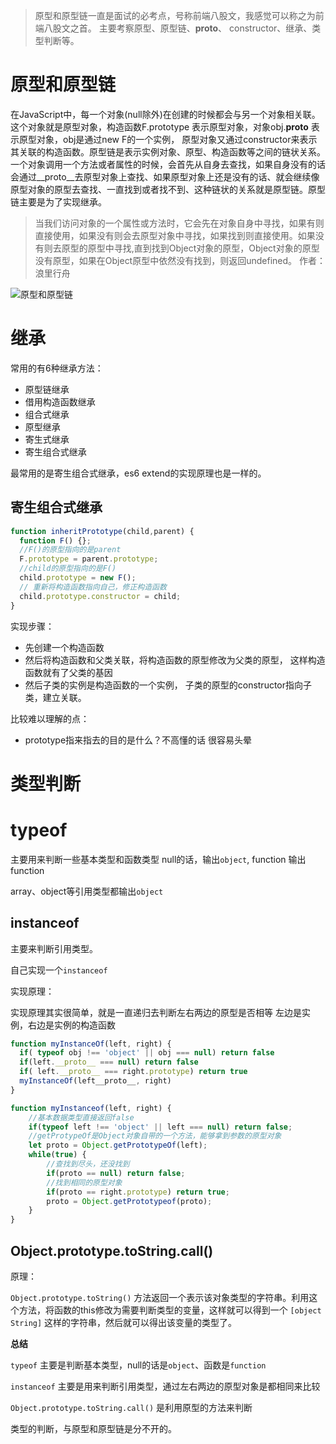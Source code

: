 >原型和原型链一直是面试的必考点，号称前端八股文，我感觉可以称之为前端八股文之首。
>主要考察原型、原型链、__proto__、 constructor、继承、类型判断等。

# 原型和原型链

在JavaScript中，每一个对象(null除外)在创建的时候都会与另一个对象相关联。这个对象就是原型对象，构造函数F.prototype 表示原型对象，对象obj.__proto__ 表示原型对象，obj是通过new F的一个实例，
原型对象又通过constructor来表示其关联的构造函数。原型链是表示实例对象、原型、构造函数等之间的链状关系。 一个对象调用一个方法或者属性的时候，会首先从自身去查找，如果自身没有的话会通过__proto__去原型对象上查找、如果原型对象上还是没有的话、就会继续像原型对象的原型去查找、一直找到或者找不到、这种链状的关系就是原型链。原型链主要是为了实现继承。

>当我们访问对象的一个属性或方法时，它会先在对象自身中寻找，如果有则直接使用，如果没有则会去原型对象中寻找，如果找到则直接使用。如果没有则去原型的原型中寻找,直到找到Object对象的原型，Object对象的原型没有原型，如果在Object原型中依然没有找到，则返回undefined。
>作者：浪里行舟

![原型和原型链](http://www.tenger.club/blog/img/prototype.jpg)

# 继承

常用的有6种继承方法：

- 原型链继承
- 借用构造函数继承
- 组合式继承
- 原型继承
- 寄生式继承
- 寄生组合式继承

最常用的是寄生组合式继承，es6 extend的实现原理也是一样的。

## 寄生组合式继承

```js
function inheritPrototype(child,parent) {
  function F() {};
  //F()的原型指向的是parent
  F.prototype = parent.prototype; 
  //child的原型指向的是F()
  child.prototype = new F(); 
  // 重新将构造函数指向自己，修正构造函数
  child.prototype.constructor = child; 
}
```

实现步骤：

- 先创建一个构造函数
- 然后将构造函数和父类关联，将构造函数的原型修改为父类的原型， 这样构造函数就有了父类的基因
- 然后子类的实例是构造函数的一个实例， 子类的原型的constructor指向子类，建立关联。

比较难以理解的点：

- prototype指来指去的目的是什么？不高懂的话  很容易头晕

# 类型判断

# typeof

主要用来判断一些基本类型和函数类型
null的话，输出`object`, function 输出function

array、object等引用类型都输出`object`


## instanceof 

主要来判断引用类型。

自己实现一个`instanceof`

实现原理：

实现原理其实很简单，就是一直递归去判断左右两边的原型是否相等
左边是实例，右边是实例的构造函数

```js
function myInstanceOf(left, right) {
  if( typeof obj !== 'object' || obj === null) return false
  if(left.__proto__ === null) return false
  if( left.__proto__ === right.prototype) return true
  myInstanceOf(left__proto__, right)
}

```

```js
function myInstanceof(left, right) {
    //基本数据类型直接返回false
    if(typeof left !== 'object' || left === null) return false;
    //getProtypeOf是Object对象自带的一个方法，能够拿到参数的原型对象
    let proto = Object.getPrototypeOf(left);
    while(true) {
        //查找到尽头，还没找到
        if(proto == null) return false;
        //找到相同的原型对象
        if(proto == right.prototype) return true;
        proto = Object.getPrototypeof(proto);
    }
}
```


## Object.prototype.toString.call()

原理：

`Object.prototype.toString()` 方法返回一个表示该对象类型的字符串。利用这个方法，将函数的this修改为需要判断类型的变量，这样就可以得到一个 `[object String]` 这样的字符串，然后就可以得出该变量的类型了。

**总结**

`typeof` 主要是判断基本类型，null的话是`object`、函数是`function`

`instanceof` 主要是用来判断引用类型，通过左右两边的原型对象是都相同来比较

`Object.prototype.toString.call()` 是利用原型的方法来判断

类型的判断，与原型和原型链是分不开的。


